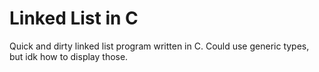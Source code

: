 # Linked List in C
Quick and dirty linked list program written in C. Could use generic types, but idk how to display those.
